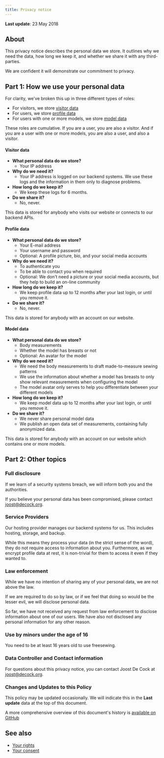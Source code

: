 ```yaml
---
title: Privacy notice
---
```


**Last update**: 23 May 2018

## About

This privacy notice describes the personal data we store.
It outlines why we need the data, how long we keep it, and whether we share it with any third-parties.

We are confident it will demonstrate our commitment to privacy. 

## Part 1: How we use your personal data

For clarity, we've broken this up in three different types of roles:

 - For visitors, we store [visitor data](#visitor-data)
 - For users, we store [profile data](#profile-data)
 - For users with one or more models, we store [model data](#model-data)

These roles are cumulative. If you are a user, you are also a visitor.
And if you are a user with one or more models, you are also a user, and also a visitor.

<Note>

#### Visitor data

 - **What personal data do we store?**
   - Your IP address
 - **Why do we need it?**
   - Your IP address is logged on our backend systems. We use these logs and the information in them only to diagnose problems.
 - **How long do we keep it?**
   - We keep these logs for 6 months.
 - **Do we share it?**
   - No, never.

This data is stored for anybody who visits our website or connects to our backend APIs.

</Note>

<Note>

#### Profile data

 - **What personal data do we store?**
   - Your E-mail address
   - Your username and password
   - Optional: A profile picture, bio, and your social media accounts
 - **Why do we need it?**
   - To authenticate you
   - To be able to contact you when required
   - Optional: We don't need a picture or your social media accounts, but they help to build an on-line community
 - **How long do we keep it?**
   - We keep profile data up to 12 months after your last login, or until you remove it.
 - **Do we share it?**
   - No, never.

This data is stored for anybody with an account on our website.

</Note>

<Note>

#### Model data

 - **What personal data do we store?**
   - Body measurements
   - Whether the model has breasts or not
   - Optional: An avatar for the model
 - **Why do we need it?**
   - We need the body measurements to draft made-to-measure sewing patterns
   - We use the information about whether a model has breasts to only show relevant measurements when configuring the model
   - The model avatar only serves to help you differentiate between your different models
 - **How long do we keep it?**
   - We keep model data up to 12 months after your last login, or until you remove it.
 - **Do we share it?**
   - We never share personal model data
   - We publish an open data set of measurements, containing fully anonymized data.

This data is stored for anybody with an account on our website which contains one or more models.

</Note>

## Part 2: Other topics

### Full disclosure

If we learn of a security systems breach, we will inform both you and the authorities.

If you believe your personal data has been compromised, please contact joost@decock.org.


### Service Providers

Our hosting provider manages our backend systems for us. This includes hosting, storage, and backup. 

While this means they process your data (in the strict sense of the word), they do not require access to information about you. 
Furthermore, as we encrypt profile data at rest, it is non-trivial for them to access it even if they wanted to.

### Law enforcement

While we have no intention of sharing any of your personal data, we are not above the law.

If we are required to do so by law, or if we feel that doing so would be the lesser evil, we will disclose personal data.

So far, we have not received any request from law enforcement to disclose information about one of our users.
We have also not disclosed any personal information for any other reason.

### Use by minors under the age of 16

You need to be at least 16 years old to use freesewing.

### Data Controller and Contact information

For questions about this privacy notice, you can contact Joost De Cock at joost@decock.org.

### Changes and Updates to this Policy

This policy may be updated occasionally. We will indicate this in the **Last update** data at the top of this document.

A more comprehensive overview of this document's history is 
[available on GitHub](https://github.com/freesewing/markdown/commits/develop/org/docs/about/privacy)

## See also

 - [Your rights](/docs/about/rights)
 - [Your consent](/account/consent)


